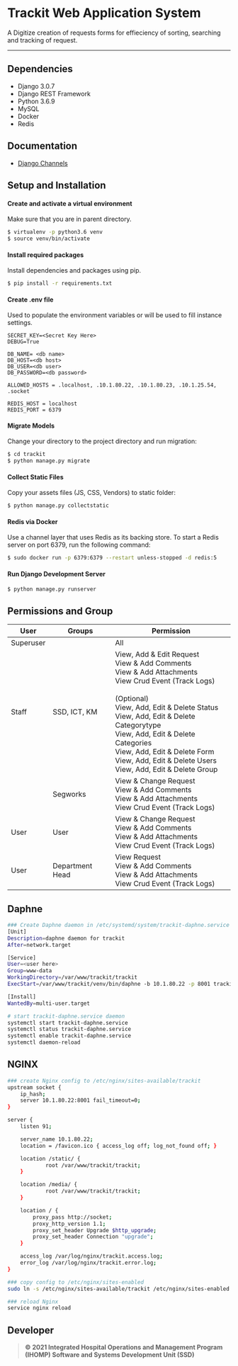 # Trackit Web Application System
A Digitize creation of requests forms for effieciency of sorting, searching and tracking of request.
***

## Dependencies
- Django 3.0.7
- Django REST Framework
- Python 3.6.9
- MySQL
- Docker
- Redis

## Documentation
- [Django Channels](https://channels.readthedocs.io/en/stable/introduction.html)

## Setup and Installation
#### Create and activate a virtual environment
Make sure that you are in parent directory.
```sh
$ virtualenv -p python3.6 venv
$ source venv/bin/activate
```

#### Install required packages
Install dependencies and packages using pip.
```sh
$ pip install -r requirements.txt
```

#### Create .env file
Used to populate the environment variables or will be used to fill instance settings.

    SECRET_KEY=<Secret Key Here>
    DEBUG=True
    
    DB_NAME= <db name>
    DB_HOST=<db host>
    DB_USER=<db user>
    DB_PASSWORD=<db password>
    
    ALLOWED_HOSTS = .localhost, .10.1.80.22, .10.1.80.23, .10.1.25.54, .socket
    
    REDIS_HOST = localhost
    REDIS_PORT = 6379

#### Migrate Models 
Change your directory to the project directory and run migration:
```sh
$ cd trackit
$ python manage.py migrate
```

#### Collect Static Files
Copy your assets files (JS, CSS, Vendors) to static folder:
```sh
$ python manage.py collectstatic
```

#### Redis via Docker
Use a channel layer that uses Redis as its backing store. To start a Redis server on port 6379, run the following command:
```sh
$ sudo docker run -p 6379:6379 --restart unless-stopped -d redis:5
```

#### Run Django Development Server
```sh
$ python manage.py runserver
```

## Permissions and Group
| User | Groups | Permission |
|-----|-----|-----|
| Superuser |  | All |
| Staff | SSD, ICT, KM | View, Add & Edit Request<br>View & Add Comments<br>View & Add Attachments<br>View Crud Event (Track Logs)<br><br>(Optional)<br>View, Add, Edit & Delete Status<br>View, Add, Edit & Delete Categorytype<br>View, Add, Edit & Delete Categories<br>View, Add, Edit & Delete Form<br>View, Add, Edit & Delete Users<br>View, Add, Edit & Delete Group |
|  | Segworks | View & Change Request<br>View & Add Comments<br>View & Add Attachments<br>View Crud Event (Track Logs) |
| User | User | View & Change Request<br>View & Add Comments<br>View & Add Attachments<br>View Crud Event (Track Logs) |
| User | Department Head | View Request<br>View & Add Comments<br>View & Add Attachments<br>View Crud Event (Track Logs) |


## Daphne
```sh
### Create Daphne daemon in /etc/systemd/system/trackit-daphne.service
[Unit]
Description=daphne daemon for trackit
After=network.target

[Service]
User=<user here>
Group=www-data
WorkingDirectory=/var/www/trackit/trackit
ExecStart=/var/www/trackit/venv/bin/daphne -b 10.1.80.22 -p 8001 trackit.asgi:application

[Install]
WantedBy=multi-user.target

# start trackit-daphne.service daemon
systemctl start trackit-daphne.service
systemctl status trackit-daphne.service
systemctl enable trackit-daphne.service
systemctl daemon-reload
```
## NGINX
```sh
### create Nginx config to /etc/nginx/sites-available/trackit
upstream socket {
    ip_hash;
    server 10.1.80.22:8001 fail_timeout=0;
}

server {
    listen 91;

    server_name 10.1.80.22;
    location = /favicon.ico { access_log off; log_not_found off; }

    location /static/ {
            root /var/www/trackit/trackit;
    }

    location /media/ {
            root /var/www/trackit/trackit;
    }

    location / {
        proxy_pass http://socket;
        proxy_http_version 1.1;
        proxy_set_header Upgrade $http_upgrade;
        proxy_set_header Connection "upgrade";
    }

    access_log /var/log/nginx/trackit.access.log;
    error_log /var/log/nginx/trackit.error.log;
}

### copy config to /etc/nginx/sites-enabled
sudo ln -s /etc/nginx/sites-available/trackit /etc/nginx/sites-enabled

### reload Nginx
service nginx reload
```

## Developer
> **© 2021 Integrated Hospital Operations and Management Program (IHOMP) Software and Systems Development Unit (SSD)**

